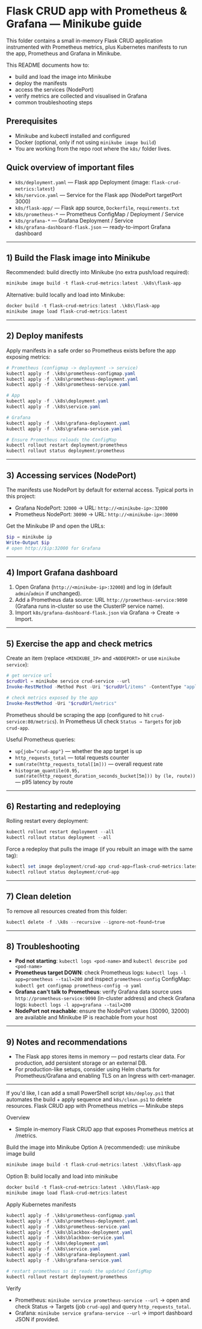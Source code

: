 # Flask CRUD app with Prometheus & Grafana — Minikube guide

This folder contains a small in-memory Flask CRUD application instrumented with Prometheus metrics, plus Kubernetes manifests to run the app, Prometheus and Grafana in Minikube.

This README documents how to:
- build and load the image into Minikube
- deploy the manifests
- access the services (NodePort)
- verify metrics are collected and visualised in Grafana
- common troubleshooting steps

## Prerequisites
- Minikube and kubectl installed and configured
- Docker (optional, only if not using `minikube image build`)
- You are working from the repo root where the `k8s/` folder lives.

## Quick overview of important files
- `k8s/deployment.yaml` — Flask app Deployment (image: `flask-crud-metrics:latest`)
- `k8s/service.yaml` — Service for the Flask app (NodePort targetPort 3000)
- `k8s/flask-app/` — Flask app source, `Dockerfile`, `requirements.txt`
- `k8s/prometheus-*` — Prometheus ConfigMap / Deployment / Service
- `k8s/grafana-*` — Grafana Deployment / Service
- `k8s/grafana-dashboard-flask.json` — ready-to-import Grafana dashboard

---

## 1) Build the Flask image into Minikube

Recommended: build directly into Minikube (no extra push/load required):

```powershell
minikube image build -t flask-crud-metrics:latest .\k8s\flask-app
```

Alternative: build locally and load into Minikube:

```powershell
docker build -t flask-crud-metrics:latest .\k8s\flask-app
minikube image load flask-crud-metrics:latest
```

---

## 2) Deploy manifests
Apply manifests in a safe order so Prometheus exists before the app exposing metrics:

```powershell
# Prometheus (configmap -> deployment -> service)
kubectl apply -f .\k8s\prometheus-configmap.yaml
kubectl apply -f .\k8s\prometheus-deployment.yaml
kubectl apply -f .\k8s\prometheus-service.yaml

# App
kubectl apply -f .\k8s\deployment.yaml
kubectl apply -f .\k8s\service.yaml

# Grafana
kubectl apply -f .\k8s\grafana-deployment.yaml
kubectl apply -f .\k8s\grafana-service.yaml

# Ensure Prometheus reloads the ConfigMap
kubectl rollout restart deployment/prometheus
kubectl rollout status deployment/prometheus
```

---

## 3) Accessing services (NodePort)

The manifests use NodePort by default for external access. Typical ports in this project:
- Grafana NodePort: `32000` → URL: `http://<minikube-ip>:32000`
- Prometheus NodePort: `30090` → URL: `http://<minikube-ip>:30090`

Get the Minikube IP and open the URLs:

```powershell
$ip = minikube ip
Write-Output $ip
# open http://$ip:32000 for Grafana
```

---

## 4) Import Grafana dashboard

1. Open Grafana (`http://<minikube-ip>:32000`) and log in (default `admin`/`admin` if unchanged).
2. Add a Prometheus data source: URL `http://prometheus-service:9090` (Grafana runs in-cluster so use the ClusterIP service name).
3. Import `k8s/grafana-dashboard-flask.json` via Grafana → Create → Import.

---

## 5) Exercise the app and check metrics

Create an item (replace `<MINIKUBE_IP>` and `<NODEPORT>` or use `minikube service`):

```powershell
# get service url
$crudUrl = minikube service crud-service --url
Invoke-RestMethod -Method Post -Uri "$crudUrl/items" -ContentType "application/json" -Body '{"name":"alice"}'

# check metrics exposed by the app
Invoke-RestMethod -Uri "$crudUrl/metrics"
```

Prometheus should be scraping the app (configured to hit `crud-service:80/metrics`). In Prometheus UI check `Status → Targets` for job `crud-app`.

Useful Prometheus queries:
- `up{job="crud-app"}` — whether the app target is up
- `http_requests_total` — total requests counter
- `sum(rate(http_requests_total[1m]))` — overall request rate
- `histogram_quantile(0.95, sum(rate(http_request_duration_seconds_bucket[5m])) by (le, route))` — p95 latency by route

---

## 6) Restarting and redeploying

Rolling restart every deployment:

```powershell
kubectl rollout restart deployment --all
kubectl rollout status deployment --all
```

Force a redeploy that pulls the image (if you rebuilt an image with the same tag):

```powershell
kubectl set image deployment/crud-app crud-app=flask-crud-metrics:latest --record
kubectl rollout status deployment/crud-app
```

---

## 7) Clean deletion

To remove all resources created from this folder:

```powershell
kubectl delete -f .\k8s --recursive --ignore-not-found=true
```

---

## 8) Troubleshooting
- **Pod not starting**: `kubectl logs <pod-name>` and `kubectl describe pod <pod-name>`
- **Prometheus target DOWN**: check Prometheus logs: `kubectl logs -l app=prometheus --tail=200` and inspect `prometheus-config` ConfigMap: `kubectl get configmap prometheus-config -o yaml`
- **Grafana can't talk to Prometheus**: verify Grafana data source uses `http://prometheus-service:9090` (in-cluster address) and check Grafana logs: `kubectl logs -l app=grafana --tail=200`
- **NodePort not reachable**: ensure the NodePort values (30090, 32000) are available and Minikube IP is reachable from your host

---

## 9) Notes and recommendations
- The Flask app stores items in memory — pod restarts clear data. For production, add persistent storage or an external DB.
- For production-like setups, consider using Helm charts for Prometheus/Grafana and enabling TLS on an Ingress with cert-manager.

---

If you'd like, I can add a small PowerShell script `k8s/deploy.ps1` that automates the build + apply sequence and `k8s/clean.ps1` to delete resources.
Flask CRUD app with Prometheus metrics — Minikube steps

Overview
- Simple in-memory Flask CRUD app that exposes Prometheus metrics at /metrics.

Build the image into Minikube
Option A (recommended): use minikube image build
```powershell
minikube image build -t flask-crud-metrics:latest .\k8s\flask-app
```

Option B: build locally and load into minikube
```powershell
docker build -t flask-crud-metrics:latest .\k8s\flask-app
minikube image load flask-crud-metrics:latest
```

Apply Kubernetes manifests
```powershell
kubectl apply -f .\k8s\prometheus-configmap.yaml
kubectl apply -f .\k8s\prometheus-deployment.yaml
kubectl apply -f .\k8s\prometheus-service.yaml
kubectl apply -f .\k8s\blackbox-deployment.yaml
kubectl apply -f .\k8s\blackbox-service.yaml
kubectl apply -f .\k8s\deployment.yaml
kubectl apply -f .\k8s\service.yaml
kubectl apply -f .\k8s\grafana-deployment.yaml
kubectl apply -f .\k8s\grafana-service.yaml

# restart prometheus so it reads the updated ConfigMap
kubectl rollout restart deployment/prometheus
```

Verify
- Prometheus: `minikube service prometheus-service --url` → open and check Status → Targets (job `crud-app`) and query `http_requests_total`.
- Grafana: `minikube service grafana-service --url` → import dashboard JSON if provided.
